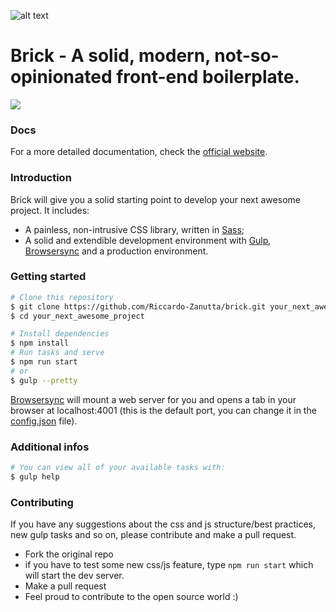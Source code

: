 ![alt text](https://dl.dropboxusercontent.com/u/81135676/brick.svg "Brick")

# Brick - A **solid**, modern, not-so-opinionated front-end boilerplate. #

<a href="https://www.youtube.com/watch?v=Sagg08DrO5U"><img src='http://img.shields.io/badge/gandalf-approved-61C6FF.svg'></a>

### Docs
For a more detailed documentation, check the <a href="">official website</a>.

### Introduction

Brick will give you a solid starting point to develop your next awesome project.
It includes: 
* A painless, non-intrusive CSS library, written in <a href="http://sass-lang.com/">Sass</a>;
* A solid and extendible development environment with <a href="http://gulpjs.com/">Gulp</a>, <a href="https://www.browsersync.io/">Browsersync</a> and a production environment.

### Getting started

```sh
# Clone this repository
$ git clone https://github.com/Riccardo-Zanutta/brick.git your_next_awesome_project
$ cd your_next_awesome_project

# Install dependencies
$ npm install
# Run tasks and serve
$ npm run start
# or
$ gulp --pretty
```

<a href="https://www.browsersync.io/">Browsersync</a> will mount a web server for you and opens a tab in your browser at localhost:4001 (this is the default port, you can change it in the <a href="https://github.com/Riccardo-Zanutta/brick/blob/master/config.json">config.json</a> file).

### Additional infos

```sh
# You can view all of your available tasks with:
$ gulp help 
```

### Contributing

If you have any suggestions about the css and js structure/best practices, new gulp tasks and so on, please contribute and make a pull request.

* Fork the original repo
* if you have to test some new css/js feature, type ``` npm run start ``` which will start the dev server.
* Make a pull request
* Feel proud to contribute to the open source world :) 
